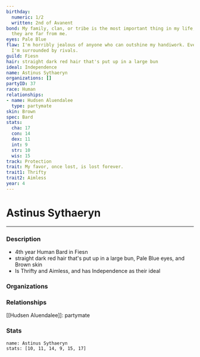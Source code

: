 ```yaml
---
birthday:
  numeric: 1/2
  written: 2nd of Avanent
bond: My family, clan, or tribe is the most important thing in my life, even when
  they are far from me.
eyes: Pale Blue
flaw: I'm horribly jealous of anyone who can outshine my handiwork. Everywhere I go,
  I'm surrounded by rivals.
guild: Fiesn
hair: straight dark red hair that's put up in a large bun
ideal: Independence
name: Astinus Sythaeryn
organizations: []
partyID: 37
race: Human
relationships:
- name: Hudsen Aluendalee
  type: partymate
skin: Brown
spec: Bard
stats:
  cha: 17
  con: 14
  dex: 11
  int: 9
  str: 10
  wis: 15
track: Protection
trait: My favor, once lost, is lost forever.
trait1: Thrifty
trait2: Aimless
year: 4
---
```

# Astinus Sythaeryn
---
### Description
- 4th year Human Bard in Fiesn
- straight dark red hair that's put up in a large bun, Pale Blue eyes, and Brown skin
- Is Thrifty and Aimless, and has Independence as their ideal

### Organizations
### Relationships
[[Hudsen Aluendalee]]: partymate
### Stats
```statblock
name: Astinus Sythaeryn
stats: [10, 11, 14, 9, 15, 17]
```